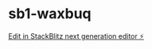 # sb1-waxbuq

[Edit in StackBlitz next generation editor ⚡️](https://stackblitz.com/~/github.com/abimaelfrancot/sb1-waxbuq)